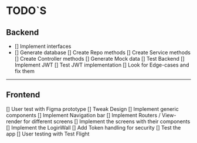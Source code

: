 # TODO`S

## Backend

- [] Implement interfaces
- [] Generate database
  [] Create Repo methods
  [] Create Service methods
  [] Create Controller methods
  [] Generate Mock data
  [] Test Backend
  [] Implement JWT
  [] Test JWT implementation
  [] Look for Edge-cases and fix them

<hr />

## Frontend

[] User test with Figma prototype
[] Tweak Design
[] Implement generic components
[] Implement Navigation bar
[] Implement Routers / View-render for different screens
[] Implement the screens with their components
[] Implement the LoginWall
[] Add Token handling for security
[] Test the app
[] User testing with Test Flight
